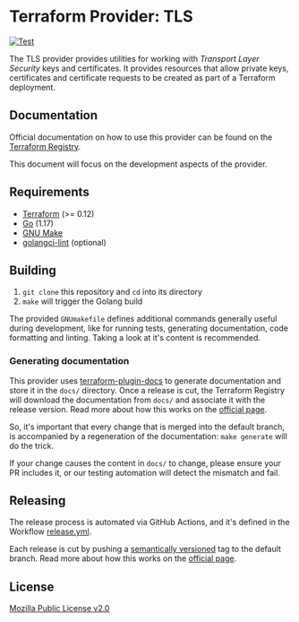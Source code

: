 # Terraform Provider: TLS

[![Test](https://github.com/hashicorp/terraform-provider-tls/actions/workflows/test.yml/badge.svg)](https://github.com/hashicorp/terraform-provider-tls/actions/workflows/test.yml)

The TLS provider provides utilities for working with *Transport Layer Security*
keys and certificates. It provides resources that
allow private keys, certificates and certificate requests to be
created as part of a Terraform deployment.

## Documentation

Official documentation on how to use this provider can be found on the 
[Terraform Registry](https://registry.terraform.io/providers/hashicorp/tls/latest/docs).

This document will focus on the development aspects of the provider.

## Requirements

* [Terraform](https://www.terraform.io/downloads) (>= 0.12)
* [Go](https://go.dev/doc/install) (1.17)
* [GNU Make](https://www.gnu.org/software/make/)
* [golangci-lint](https://golangci-lint.run/usage/install/#local-installation) (optional)

## Building

1. `git clone` this repository and `cd` into its directory
2. `make` will trigger the Golang build

The provided `GNUmakefile` defines additional commands generally useful during development,
like for running tests, generating documentation, code formatting and linting.
Taking a look at it's content is recommended.

### Generating documentation

This provider uses [terraform-plugin-docs](https://github.com/hashicorp/terraform-plugin-docs/)
to generate documentation and store it in the `docs/` directory.
Once a release is cut, the Terraform Registry will download the documentation from `docs/`
and associate it with the release version. Read more about how this works on the
[official page](https://www.terraform.io/registry/providers/docs).

So, it's important that every change that is merged into the default branch, is accompanied
by a regeneration of the documentation: `make generate` will do the trick.

If your change causes the content in `docs/` to change, please ensure your PR includes it,
or our testing automation will detect the mismatch and fail.

## Releasing

The release process is automated via GitHub Actions,
and it's defined in the Workflow [release.yml](./.github/workflows/release.yml).

Each release is cut by pushing a [semantically versioned](https://semver.org/)
tag to the default branch. Read more about how this works on the 
[official page](https://www.terraform.io/registry/providers/publishing#creating-a-github-release).

## License

[Mozilla Public License v2.0](./LICENSE)
